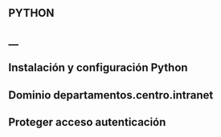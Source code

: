 ## PYTHON





## __

## Instalación y configuración Python


## Dominio departamentos.centro.intranet




## Proteger acceso autenticación
